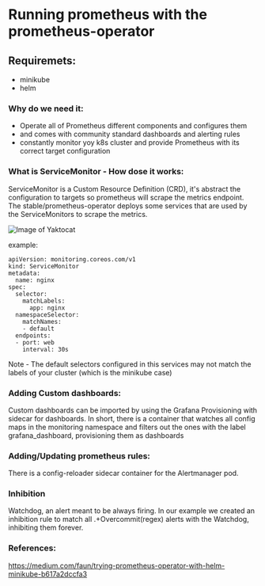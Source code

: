 # Running prometheus with the prometheus-operator

## Requiremets:
- minikube
- helm

### Why do we need it:
- Operate all of Prometheus different components and configures them 
- and comes with community standard dashboards and alerting rules
- constantly monitor yoy k8s cluster and provide Prometheus with its correct target configuration

### What is ServiceMonitor - How dose it works:
ServiceMonitor is a Custom Resource Definition (CRD), it's abstract the configuration to targets so prometheus will scrape the metrics endpoint.
The stable/prometheus-operator deploys some services that are used by the ServiceMonitors to scrape the metrics.

![Image of Yaktocat](https://miro.medium.com/max/3592/1*6KI8wlyWwLwPYgt_SP1CCA.png)

example:
```
apiVersion: monitoring.coreos.com/v1
kind: ServiceMonitor
metadata:
  name: nginx
spec:
  selector:
    matchLabels:
      app: nginx
  namespaceSelector:
    matchNames:
    - default
  endpoints:
  - port: web
    interval: 30s
```


Note - The default selectors configured in this services may not match the labels of your cluster (which is the minikube case)

### Adding Custom dashboards:
Custom dashboards can be imported by using the Grafana Provisioning with sidecar for dashboards.
In short, there is a container that watches all config maps in the monitoring namespace and filters out the ones with the label grafana_dashboard, provisioning them as dashboards

### Adding/Updating prometheus rules:
There is a config-reloader sidecar container for the Alertmanager pod. 

### Inhibition
Watchdog, an alert meant to be always firing. 
In our example we created an inhibition rule to match all .+Overcommit(regex) alerts with the Watchdog, inhibiting them forever.

### References:
https://medium.com/faun/trying-prometheus-operator-with-helm-minikube-b617a2dccfa3

